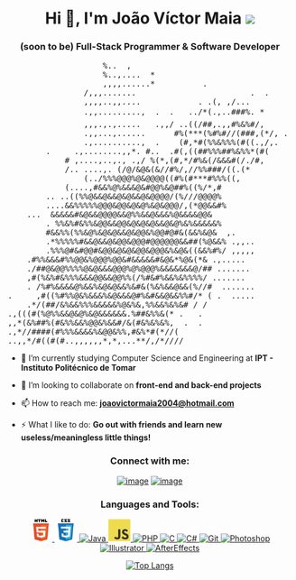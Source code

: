 <h1 align="center">Hi 👋, I'm João Víctor Maia <img height="40" src="https://64.media.tumblr.com/3848e5ce9550ab723c4c17ae5c2c830d/cbbf628e3f78039b-9c/s1280x1920/b184a988a5bd644f8a98544c2624d362aef3094c.gifv"></h1>
<h3 align="center">(soon to be) Full-Stack Programmer & Software Developer</h3>


<pre>
                    %..  ,              
                    %..,....  *                
                    ,,,,......*          .      
                /,,,.......                        .  .                    - 🌱 I’m currently studying Computer Science and Engineering at **IPT - Instituto Politécnico de Tomar**     
                ,,,,..,,....            . .(, ,/...                        - 👯 I’m looking to collaborate on **front-end and back-end projects**
                .,,.........,  .  .   ../*(.,..###%. *                     - 📫 How to reach me: **joaovictormaia2004@hotmail.com**
                ,,,.,.,.....   .,,/ ..((/##,.,,#%&%#/,                     - ⚡ What I like to do: **Go out with friends and learn new useless/meaningless little things!**
                .,,...,......      #%(***(%#%#//(###,(*/, . 
                .,..........,  .    (#,*#(%%&%%%(#((.,/,. 
        .     .,........,,*. #..  .#(,((##%%%##%&%%*(#( 
            # ,....,..,., .,/ %(*,(#,*/#%&(/&&&#(/./#,
            /.. ....,. (/@/&@&(&//#%/,//%%###/((.(*   
                (../%%%@@@%@&@@@@((#%(#***#%%%((,    
            (....,#&&%@%&&&@&#@@%&@##%((%/*,#          
        .. ..((%%@&&@&&@&@&&@&@@@@/(%///@@@@%     
        ....&&%%%%%@@@&@@&@&@%&@&@@@/,(*@@&&#%      
    ...  &&&&&#&@&&@@@@&&@%%&&@&&&%@&&&&@@&        
        . %%&%#&%%&@@&&@@&@&@&@&&@&@%&%&&&&&%       
        #&&%%(%%&@%&@&@&&@&@@&%@@#@#&(&&%&@&  ,.    
        .*%%%%%#&&@&&@&@@&@@@#@@@@@@&&##(%@&&% .,,..
        .%%%@#&#@@#&@@&@&@&@@&@@@&%&@&((&&%#%/ ,,,,,     
    .#%%&&&#%%@@&%@@@%@@&#&&&&&#&@&*%@&(*& .,.....     
    ./##@&@@%%%%@&@&&&@@@%@%@@@%&&&&&&&@/## .......    
    ,#(%&%#&%%%&&&@@&&@@%%(/%#&#%&&%&%%%%/ .......  
    . /%#%&&&&@%&&%&@&@&&%&#&(%&%&&@&&(%//#  .......        
.     ,#((%#%%@&%&&&%&@&&&@#%&#&&@&&%%#/* ( .  .....      
    .*/(##/&%&&%%%&&&&&%@&%&,%%&&%&%&# / /                 
.,(((#(%@%%&&@&@%&@&&&&&&.%##&%%&(* .   .               
,,*(&%##%(#&%%&&%@@&%&&#/&(#&%&%&%,  .  .   
.,*//####(#%%%&&&&%&@@&%%,#&%*#(*//(   
..,,*/#((#(#..,,,,,,*,*,...**/,/*//// 
</pre>



- 🌱 I’m currently studying Computer Science and Engineering at **IPT - Instituto Politécnico de Tomar**

- 👯 I’m looking to collaborate on **front-end and back-end projects**

- 📫 How to reach me: **joaovictormaia2004@hotmail.com**

- ⚡ What I like to do: **Go out with friends and learn new useless/meaningless little things!**


<h3 align="center">Connect with me:</h3>
<div align="center">

[![image](https://img.shields.io/badge/LinkedIn-0077B5?style=for-the-badge&logo=linkedin&logoColor=white)](https://www.linkedin.com/in/jo%C3%A3o-v%C3%ADctor-maia-3726b0281/)
[![image](https://img.shields.io/badge/Instagram-E4405F?style=for-the-badge&logo=instagram&logoColor=white)](https://www.instagram.com/sirvictahh/)

</div>

<h3 align="center">Languages and Tools:</h3>

<p align="center">
  <a href="https://www.w3.org/html/" target="_blank">
    <img src="https://raw.githubusercontent.com/devicons/devicon/master/icons/html5/html5-original-wordmark.svg" alt="html5" width="40" height="40"/>
  </a>
  <a href="https://www.w3schools.com/css/" target="_blank">
    <img src="https://raw.githubusercontent.com/devicons/devicon/master/icons/css3/css3-original-wordmark.svg" alt="css3" width="40" height="40"/>
  </a>
  <a href="https://www.java.com/pt-BR/" target="_blank">
    <img src="https://cdn.jsdelivr.net/gh/devicons/devicon/icons/java/java-original.svg" alt="Java" width="40" height="40"/>
  </a>  
  
  <a href="https://developer.mozilla.org/en-US/docs/Web/JavaScript" target="_blank">
    <img src="https://raw.githubusercontent.com/devicons/devicon/master/icons/javascript/javascript-original.svg" alt="javascript" width="40" height="40"/>
  </a>
  <a href="https://www.php.net/" target="_blank">
    <img src="https://cdn.jsdelivr.net/gh/devicons/devicon/icons/php/php-plain.svg" alt="PHP" width="40" height="40"/>
  </a>
  <a href="https://pt.wikipedia.org/wiki/C_(linguagem_de_programa%C3%A7%C3%A3o)" target="_blank">
    <img src="https://cdn.jsdelivr.net/gh/devicons/devicon/icons/c/c-line.svg" alt="C" width="40" height="40"/>
  </a>
  <a href="https://learn.microsoft.com/en-us/dotnet/csharp/" target="_blank">
    <img src="https://cdn.jsdelivr.net/gh/devicons/devicon/icons/csharp/csharp-line.svg" alt="C#" width="40" height="40"/>
  </a>
  <a href="https://git-scm.com/" target="_blank">
    <img src="https://cdn.jsdelivr.net/gh/devicons/devicon/icons/github/github-original.svg" alt="Git" width="40" height="40"/>
  </a>
   <a href="https://www.adobe.com/?mv=affiliate&mv2=red" target="_blank">
    <img src="https://cdn.jsdelivr.net/gh/devicons/devicon/icons/photoshop/photoshop-line.svg" alt="Photoshop" width="40" height="40"/>
  </a>
   <a href="https://www.adobe.com/?mv=affiliate&mv2=red" target="_blank">
    <img src="https://cdn.jsdelivr.net/gh/devicons/devicon/icons/illustrator/illustrator-line.svg" alt="Illustrator" width="40" height="40"/>
  </a>
  <a href="https://www.adobe.com/?mv=affiliate&mv2=red" target="_blank">
    <img src="https://cdn.jsdelivr.net/gh/devicons/devicon/icons/aftereffects/aftereffects-plain.svg" alt="AfterEffects" width="40" height="40"/>
  </a>
</p>

<div align="center">
  
[![Top Langs](https://github-readme-stats-git-masterrstaa-rickstaa.vercel.app/api/top-langs/?username=sirvictahh&theme=dracula)](https://github.com/anuraghazra/github-readme-stats)
  
</div>
